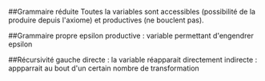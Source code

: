 
##Grammaire réduite
Toutes la variables sont accessibles (possibilité de la produire depuis l'axiome) et productives (ne bouclent pas).

##Grammaire propre
epsilon productive :  variable permettant d'engendrer epsilon

##Récursivité gauche
directe : la variable réapparait directement
indirecte : appparrait au bout d'un certain nombre de transformation

